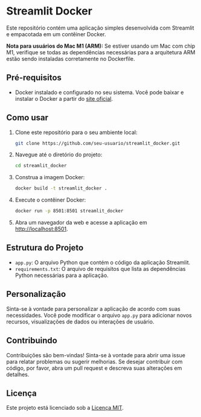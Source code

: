 # Streamlit Docker

Este repositório contém uma aplicação simples desenvolvida com Streamlit e empacotada em um contêiner Docker.

**Nota para usuários do Mac M1 (ARM):** Se estiver usando um Mac com chip M1, verifique se todas as dependências necessárias para a arquitetura ARM estão sendo instaladas corretamente no Dockerfile.
    
## Pré-requisitos

- Docker instalado e configurado no seu sistema. Você pode baixar e instalar o Docker a partir do [site oficial](https://www.docker.com/get-started).

## Como usar

1. Clone este repositório para o seu ambiente local:

    ```bash
    git clone https://github.com/seu-usuario/streamlit_docker.git
    ```

2. Navegue até o diretório do projeto:

    ```bash
    cd streamlit_docker
    ```

3. Construa a imagem Docker:

    ```bash
    docker build -t streamlit_docker .
    ```

4. Execute o contêiner Docker:

    ```bash
    docker run -p 8501:8501 streamlit_docker
    ```



5. Abra um navegador da web e acesse a aplicação em [http://localhost:8501](http://localhost:8501).

## Estrutura do Projeto

- `app.py`: O arquivo Python que contém o código da aplicação Streamlit.
- `requirements.txt`: O arquivo de requisitos que lista as dependências Python necessárias para a aplicação.

## Personalização

Sinta-se à vontade para personalizar a aplicação de acordo com suas necessidades. Você pode modificar o arquivo `app.py` para adicionar novos recursos, visualizações de dados ou interações de usuário.

## Contribuindo

Contribuições são bem-vindas! Sinta-se à vontade para abrir uma issue para relatar problemas ou sugerir melhorias. Se desejar contribuir com código, por favor, abra um pull request e descreva suas alterações em detalhes.

## Licença

Este projeto está licenciado sob a [Licença MIT](LICENSE).



